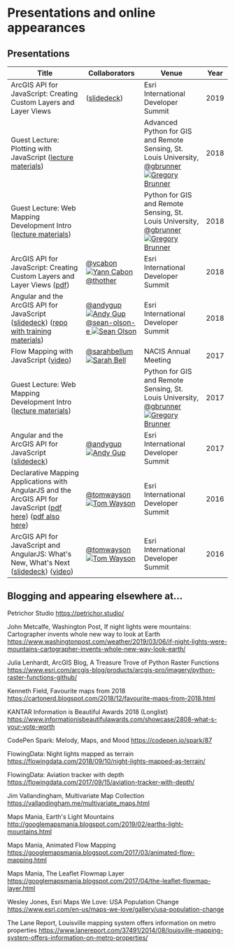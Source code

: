 # Presentations and online appearances

## Presentations

Title | Collaborators | Venue | Year
--- | --- | --- | ---
ArcGIS API for JavaScript: Creating Custom Layers and Layer Views | ([slidedeck](https://github.com/jwasilgeo/presentations/blob/master/2019/arcgis-api-for-javascript-creating-custom-layers-and-layer-views/ArcGIS%20API%20for%20JavaScript%20-%20Creating%20Custom%20Layers%20and%20Layer%20Views%20-%20DevSummit2019.pdf)) | Esri International Developer Summit | 2019
Guest Lecture: Plotting with JavaScript ([lecture materials](https://github.com/gbrunner/adv-python-for-gis-and-rs/tree/0b3e5175775bf8223e611b79f9b0e3ef8cdb06fc/Week%2011)) |  | Advanced Python for GIS and Remote Sensing, St. Louis University,  <br> [@gbrunner ![Gregory Brunner](https://avatars0.githubusercontent.com/u/5703643?s=30&v=4)](https://github.com/gbrunner) | 2018
Guest Lecture: Web Mapping Development Intro ([lecture materials](https://github.com/gbrunner/Python_for_GIS_and_RS/tree/e1eef58422fe0ac47ee0e713cd1f886692f86a68/Week_14)) |  | Python for GIS and Remote Sensing, St. Louis University, <br> [@gbrunner ![Gregory Brunner](https://avatars0.githubusercontent.com/u/5703643?s=30&v=4)](https://github.com/gbrunner) | 2018
ArcGIS API for JavaScript: Creating Custom Layers and Layer Views ([pdf](http://proceedings.esri.com/library/userconf/devsummit18/papers/dev-int-018.pdf)) | [@ycabon ![Yann Cabon](https://avatars1.githubusercontent.com/u/1074239?v=4&s=30)](https://github.com/ycabon) <br> [@thother](https://github.com/thother) | Esri International Developer Summit | 2018
Angular and the ArcGIS API for JavaScript ([slidedeck](https://sean-olson-e.github.io/Angular-and-the-ArcGIS-API-for-JavaScript)) ([repo with training materials](https://github.com/sean-olson-e/Angular-and-the-ArcGIS-API-for-JavaScript)) | [@andygup ![Andy Gup](https://avatars3.githubusercontent.com/u/510440?v=3&s=30)](https://github.com/andygup) <br> [@sean-olson-e ![Sean Olson](https://avatars0.githubusercontent.com/u/20913701?v=4&s=30)](https://github.com/sean-olson-e) | Esri International Developer Summit | 2018
Flow Mapping with JavaScript ([video](https://www.youtube.com/watch?v=cRPx-BfBtv0)) | [@sarahbellum ![Sarah Bell](https://avatars2.githubusercontent.com/u/10340962?v=3&s=30)](https://github.com/sarahbellum) | NACIS Annual Meeting | 2017
Guest Lecture: Web Mapping Development Intro ([lecture materials](https://github.com/gbrunner/Python_for_GIS_and_RS/tree/e1eef58422fe0ac47ee0e713cd1f886692f86a68/Week_14)) |  | Python for GIS and Remote Sensing, St. Louis University, <br> [@gbrunner ![Gregory Brunner](https://avatars0.githubusercontent.com/u/5703643?s=30&v=4)](https://github.com/gbrunner) | 2017
Angular and the ArcGIS API for JavaScript ([slidedeck](https://jwasilgeo.github.io/presentations/2017/angular-and-the-arcgis-api-for-javascript)) | [@andygup ![Andy Gup](https://avatars3.githubusercontent.com/u/510440?v=3&s=30)](https://github.com/andygup) | Esri International Developer Summit | 2017
Declarative Mapping Applications with AngularJS and the ArcGIS API for JavaScript ([pdf here](https://github.com/jwasilgeo/presentations/blob/master/2016/Declarative%20Mapping%20Applications%20with%20AngularJS%20and%20the%20ArcGIS%20API%20for%20JavaScript.pdf)) ([pdf also here](http://proceedings.esri.com/library/userconf/devsummit16/papers/dev_int_193.pdf)) | [@tomwayson ![Tom Wayson](https://avatars2.githubusercontent.com/u/662944?v=3&s=30)](https://github.com/tomwayson/) | Esri International Developer Summit | 2016
ArcGIS API for JavaScript and AngularJS: What's New, What's Next ([slidedeck](https://jwasilgeo.github.io/esri-jsapi-and-angular-whats-next-dev-summit-2016)) ([video](https://video.esri.com/watch/5030/arcgis-api-for-javascript-and-angularjs-whats-new_comma_-whats-next_)) | [@tomwayson ![Tom Wayson](https://avatars2.githubusercontent.com/u/662944?v=3&s=30)](https://github.com/tomwayson/) | Esri International Developer Summit | 2016

## Blogging and appearing elsewhere at...

Petrichor Studio <https://petrichor.studio/>

John Metcalfe, Washington Post, If night lights were mountains: Cartographer invents whole new way to look at Earth <https://www.washingtonpost.com/weather/2019/03/06/if-night-lights-were-mountains-cartographer-invents-whole-new-way-look-earth/>

Julia Lenhardt, ArcGIS Blog, A Treasure Trove of Python Raster Functions <https://www.esri.com/arcgis-blog/products/arcgis-pro/imagery/python-raster-functions-github/>

Kenneth Field, Favourite maps from 2018 <https://cartonerd.blogspot.com/2018/12/favourite-maps-from-2018.html>

KANTAR Information is Beautiful Awards 2018 (Longlist) <https://www.informationisbeautifulawards.com/showcase/2808-what-s-your-vote-worth>

CodePen Spark: Melody, Maps, and Mood <https://codepen.io/spark/87>

FlowingData: Night lights mapped as terrain <https://flowingdata.com/2018/09/10/night-lights-mapped-as-terrain/>

FlowingData: Aviation tracker with depth <https://flowingdata.com/2017/09/15/aviation-tracker-with-depth/>

Jim Vallandingham, Multivariate Map Collection <https://vallandingham.me/multivariate_maps.html>

Maps Mania, Earth's Light Mountains <http://googlemapsmania.blogspot.com/2019/02/earths-light-mountains.html>

Maps Mania, Animated Flow Mapping <https://googlemapsmania.blogspot.com/2017/03/animated-flow-mapping.html>

Maps Mania, The Leaflet Flowmap Layer <https://googlemapsmania.blogspot.com/2017/04/the-leaflet-flowmap-layer.html>

Wesley Jones, Esri Maps We Love: USA Population Change <https://www.esri.com/en-us/maps-we-love/gallery/usa-population-change>

The Lane Report, Louisville mapping system offers information on metro properties <https://www.lanereport.com/37491/2014/08/louisville-mapping-system-offers-information-on-metro-properties/>
